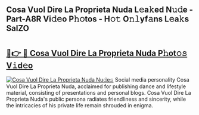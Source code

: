 ## Cosa Vuol Dire La Proprieta Nuda L𝚎a𝚔ed N𝚞𝚍e - Part-A8R Vi𝚍𝚎o P𝚑𝚘tos - H𝚘𝚝 O𝚗𝚕yf𝚊ns L𝚎a𝚔s SaIZO

# <h2><a href="http://kf4i5a.oniu.top/?m=Cosa+Vuol+Dire+La+Proprieta+Nuda">🔗👉 🔴 Cosa Vuol Dire La Proprieta Nuda P𝚑ot𝚘𝚜 V𝚒d𝚎o</a></h2>

[![Cosa Vuol Dire La Proprieta Nuda Nu𝚍e𝚜](https://i.imgur.com/0qMVB7G.gif)](http://kf4i5a.oniu.top/?m=Cosa+Vuol+Dire+La+Proprieta+Nuda)
Social media personality Cosa Vuol Dire La Proprieta Nuda, acclaimed for publishing dance and lifestyle material, consisting of presentations and personal blogs. Cosa Vuol Dire La Proprieta Nuda's public persona radiates friendliness and sincerity, while the intricacies of his private life remain shrouded in enigma.  
